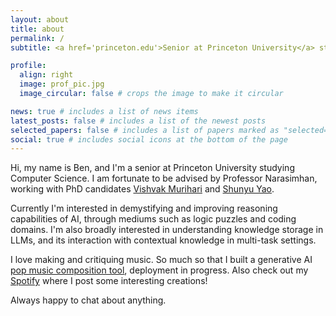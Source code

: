 ```yaml
---
layout: about
title: about
permalink: /
subtitle: <a href='princeton.edu'>Senior at Princeton University</a> studying Computer Science

profile:
  align: right
  image: prof_pic.jpg
  image_circular: false # crops the image to make it circular

news: true # includes a list of news items
latest_posts: false # includes a list of the newest posts
selected_papers: false # includes a list of papers marked as "selected={true}"
social: true # includes social icons at the bottom of the page
---
```


Hi, my name is Ben, and I'm a senior at Princeton University studying Computer Science. I am fortunate to be advised by Professor Narasimhan, working with PhD candidates [Vishvak Murihari](https://www.vishvakmurahari.com/) and [Shunyu Yao](https://ysymyth.github.io/).

Currently I'm interested in demystifying and improving reasoning capabilities of AI, through mediums such as logic puzzles and coding domains. I'm also broadly interested in understanding knowledge storage in LLMs, and its interaction with contextual knowledge in multi-task settings. 

I love making and critiquing music. So much so that I built a generative AI [pop music composition tool](), deployment in progress. Also check out my [Spotify](https://open.spotify.com/album/4KsS5vBRtowHg6ATcBpoSG?si=pN8NPmWcSDWvuumXRXqyTg) where I post some interesting creations!

Always happy to chat about anything. 

<!-- Write your biography here. Tell the world about yourself. Link to your favorite [subreddit](http://reddit.com). You can put a picture in, too. The code is already in, just name your picture `prof_pic.jpg` and put it in the `img/` folder.

Put your address / P.O. box / other info right below your picture. You can also disable any of these elements by editing `profile` property of the YAML header of your `_pages/about.md`. Edit `_bibliography/papers.bib` and Jekyll will render your [publications page](/al-folio/publications/) automatically.

Link to your social media connections, too. This theme is set up to use [Font Awesome icons](https://fontawesome.com/) and [Academicons](https://jpswalsh.github.io/academicons/), like the ones below. Add your Facebook, Twitter, LinkedIn, Google Scholar, or just disable all of them. -->
